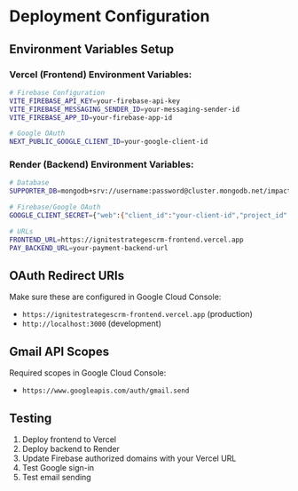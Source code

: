 # Deployment Configuration

## Environment Variables Setup

### Vercel (Frontend) Environment Variables:
```bash
# Firebase Configuration
VITE_FIREBASE_API_KEY=your-firebase-api-key
VITE_FIREBASE_MESSAGING_SENDER_ID=your-messaging-sender-id
VITE_FIREBASE_APP_ID=your-firebase-app-id

# Google OAuth
NEXT_PUBLIC_GOOGLE_CLIENT_ID=your-google-client-id
```

### Render (Backend) Environment Variables:
```bash
# Database
SUPPORTER_DB=mongodb+srv://username:password@cluster.mongodb.net/impact_events

# Firebase/Google OAuth
GOOGLE_CLIENT_SECRET={"web":{"client_id":"your-client-id","project_id":"ignite-events-crm","auth_uri":"https://accounts.google.com/o/oauth2/auth","token_uri":"https://oauth2.googleapis.com/token","auth_provider_x509_cert_url":"https://www.googleapis.com/oauth2/v1/certs","client_secret":"your-client-secret","redirect_uris":["https://ignitestrategescrm-frontend.vercel.app"]}}

# URLs
FRONTEND_URL=https://ignitestrategescrm-frontend.vercel.app
PAY_BACKEND_URL=your-payment-backend-url
```

## OAuth Redirect URIs
Make sure these are configured in Google Cloud Console:
- `https://ignitestrategescrm-frontend.vercel.app` (production)
- `http://localhost:3000` (development)

## Gmail API Scopes
Required scopes in Google Cloud Console:
- `https://www.googleapis.com/auth/gmail.send`

## Testing
1. Deploy frontend to Vercel
2. Deploy backend to Render
3. Update Firebase authorized domains with your Vercel URL
4. Test Google sign-in
5. Test email sending
